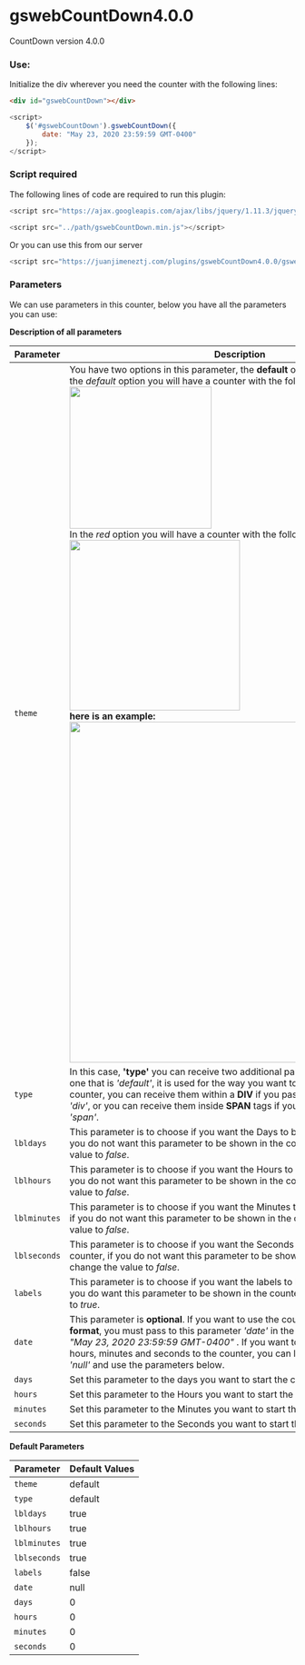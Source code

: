 # gswebCountDown4.0.0
CountDown version 4.0.0

### Use:
Initialize the div wherever you need the counter with the following lines:

```html
<div id="gswebCountDown"></div>
```

```javascript
<script>
    $('#gswebCountDown').gswebCountDown({
        date: "May 23, 2020 23:59:59 GMT-0400"
    });
</script>
```

### Script required
The following lines of code are required to run this plugin:

```javascript
<script src="https://ajax.googleapis.com/ajax/libs/jquery/1.11.3/jquery.min.js"></script>
```
```javascript
<script src="../path/gswebCountDown.min.js"></script>
```

Or you can use this from our server

```javascript
<script src="https://juanjimeneztj.com/plugins/gswebCountDown4.0.0/gswebCountDown.min.js"></script>
```

### Parameters
We can use parameters in this counter, below you have all the parameters you can use:

**Description of all parameters**

| Parameter | Description |
| --- | --- |
| `theme` | You have two options in this parameter, the **default** option and the **red** one, in the *default* option you will have a counter with the following example: <br /><img valign="middle" src="http://juanjimeneztj.com/plugins/gswebCountDown4.0.0/images/Screenshot_1.png" width="250" height="auto" ><br />In the *red* option you will have a counter with the following example: <br /><img valign="middle" src="http://juanjimeneztj.com/plugins/gswebCountDown4.0.0/images/Screenshot_2.png" width="300" height="auto" ><br />**here is an example:** <br /> <img valign="middle" src="http://juanjimeneztj.com/plugins/gswebCountDown4.0.0/images/Screenshot_3.png" width="600" height="auto" > <br /> |
| `type` | In this case, **'type'** you can receive two additional parameters to the default one that is *'default'*, it is used for the way you want to receive the values in the counter, you can receive them within a **DIV** if you pass the parameter *type: 'div'*, or you can receive them inside **SPAN** tags if you pass the parameter *type: 'span'*. |
| `lbldays` | This parameter is to choose if you want the Days to be shown in the counter, if you do not want this parameter to be shown in the counter, only change the value to *false*. |
| `lblhours` | This parameter is to choose if you want the Hours to be shown in the counter, if you do not want this parameter to be shown in the counter, only change the value to *false*. |
| `lblminutes` | This parameter is to choose if you want the Minutes to be shown in the counter, if you do not want this parameter to be shown in the counter, only change the value to *false*. |
| `lblseconds` | This parameter is to choose if you want the Seconds to be shown in the counter, if you do not want this parameter to be shown in the counter, only change the value to *false*. |
| `labels` | This parameter is to choose if you want the labels to be shown in the counter, if you do want this parameter to be shown in the counter, only change the value to *true*. |
| `date` | This parameter is **optional**. If you want to use the counter using the **date format**, you must pass to this parameter *'date'* in the following format: *date: "May 23, 2020 23:59:59 GMT-0400"* . If you want to manually add the days, hours, minutes and seconds to the counter, you can leave the value of *'date'* in *'null'* and use the parameters below. |
| `days` | Set this parameter to the days you want to start the counter. |
| `hours` | Set this parameter to the Hours you want to start the counter. |
| `minutes` | Set this parameter to the Minutes you want to start the counter. |
| `seconds` | Set this parameter to the Seconds you want to start the counter. |

**Default Parameters**

| Parameter | Default Values |
| --- | --- |
| `theme` | default |
| `type` | default |
| `lbldays` | true |
| `lblhours` | true |
| `lblminutes` | true |
| `lblseconds` | true |
| `labels` | false |
| `date` | null |
| `days` | 0 |
| `hours` | 0 |
| `minutes` | 0 |
| `seconds` | 0 |
